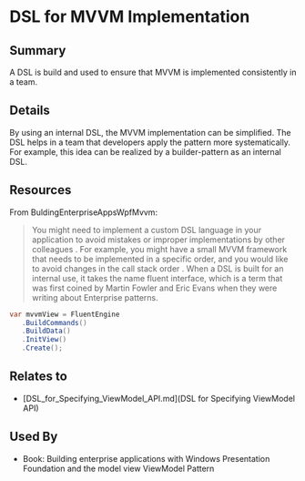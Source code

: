 # DSL for MVVM Implementation

## Summary
A DSL is build and used to ensure that MVVM is implemented consistently in a team.

## Details
By using an internal DSL, the MVVM implementation can be simplified. The DSL helps in a team that developers apply the pattern more systematically.
For example, this idea can be realized by a builder-pattern as an internal DSL.

## Resources
From BuldingEnterpriseAppsWpfMvvm:
> You might need to implement a custom DSL language in your application to avoid mistakes or improper implementations by other colleagues . For example, you might have a small MVVM framework that needs to be implemented in a specific order, and you would like to avoid changes in the call stack order . When a DSL is built for an internal use, it takes the name fluent interface, which is a term that was first coined by Martin Fowler and Eric Evans when they were writing about Enterprise patterns.
```cs
var mvvmView = FluentEngine
   .BuildCommands()
   .BuildData()
   .InitView()
   .Create();
```


## Relates to

* [DSL_for_Specifying_ViewModel_API.md](DSL for Specifying ViewModel API)

## Used By
* Book: Building enterprise applications with Windows Presentation Foundation and the model view ViewModel Pattern

